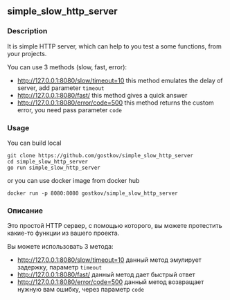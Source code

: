 ## simple_slow_http_server

### Description
It is simple HTTP server, which can help to you test a some functions, from your projects.

You can use 3 methods (slow, fast, error):
- http://127.0.0.1:8080/slow/timeout=10 this method emulates the delay of server, add parameter `timeout`
- http://127.0.0.1:8080/fast/ this method gives a quick answer
- http://127.0.0.1:8080/error/code=500 this method returns the custom error, you need pass parameter `code`

### Usage

You can build local
```shell
git clone https://github.com/gostkov/simple_slow_http_server
cd simple_slow_http_server
go run simple_slow_http_server
```

or you can use docker image from docker hub

```shell
docker run -p 8080:8080 gostkov/simple_slow_http_server
```

### Описание
Это простой HTTP сервер, с помощью которого, вы можете протестить какие-то функции из вашего проекта.

Вы можете использовать 3 метода:
- http://127.0.0.1:8080/slow/timeout=10 данный метод эмулирует задержку, параметр `timeout`
- http://127.0.0.1:8080/fast/ данный метод дает быстрый ответ
- http://127.0.0.1:8080/error/code=500 данный метод возвращает нужную вам ошибку, через параметр `code`

